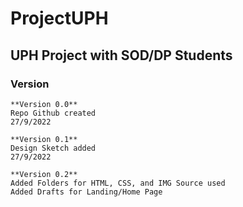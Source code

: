 # ProjectUPH
## UPH Project with SOD/DP Students

### Version
```
**Version 0.0**
Repo Github created
27/9/2022

**Version 0.1**
Design Sketch added
27/9/2022

**Version 0.2**
Added Folders for HTML, CSS, and IMG Source used
Added Drafts for Landing/Home Page
```
